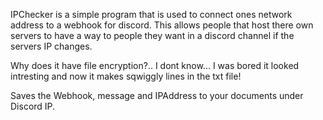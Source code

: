 IPChecker is a simple program that is used to connect ones network address to a webhook for discord. 
This allows people that host there own servers to have a way to people they want in a discord channel if the servers IP changes.

Why does it have file encryption?.. I dont know... I was bored it looked intresting and now it makes sqwiggly lines in the txt file!

Saves the Webhook, message and IPAddress to your documents under Discord IP.
